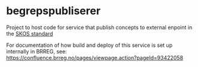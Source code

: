 # begrepspubliserer
Project to host code for service that publish concepts to external enpoint in the [SKOS standard](https://www.w3.org/2004/02/skos/)

For documentation of how build and deploy of this service is set up internally in BRREG, see: https://confluence.brreg.no/pages/viewpage.action?pageId=93422058
